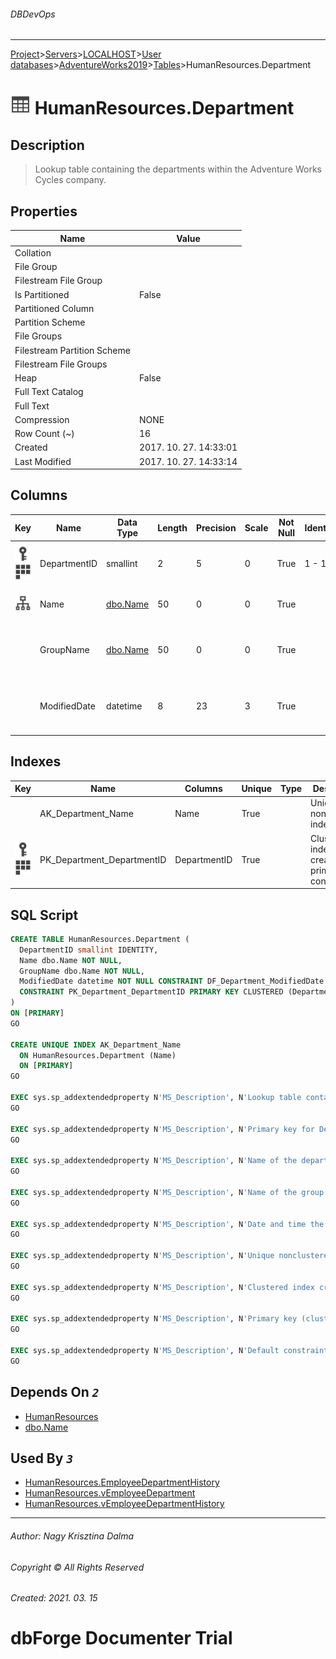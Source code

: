 ###### DBDevOps
___
[Project](../../../../../startpage.md)>[Servers](../../../../Servers.md)>[LOCALHOST](../../../LOCALHOST.md)>[User databases](../../UserDatabases.md)>[AdventureWorks2019](../AdventureWorks2019.md)>[Tables](Tables.md)>HumanResources.Department


# ![logo](../../../../../Images/table.svg) HumanResources.Department

## <a name="#Description"></a>Description
> Lookup table containing the departments within the Adventure Works Cycles company.
## <a name="#Properties"></a>Properties
|Name|Value|
|---|---|
|Collation||
|File Group||
|Filestream File Group||
|Is Partitioned|False|
|Partitioned Column||
|Partition Scheme||
|File Groups||
|Filestream Partition Scheme||
|Filestream File Groups||
|Heap|False|
|Full Text Catalog||
|Full Text||
|Compression|NONE|
|Row Count (~)|16|
|Created|2017. 10. 27. 14:33:01|
|Last Modified|2017. 10. 27. 14:33:14|


## <a name="#Columns"></a>Columns
|Key|Name|Data Type|Length|Precision|Scale|Not Null|Identity|Rule|Default|Computed|Persisted|Description
|---|---|---|---|---|---|---|---|---|---|---|---|---
|[![Primary Key PK_Department_DepartmentID](../../../../../Images/primarykey.svg)](#Indexes)[![Cluster Key PK_Department_DepartmentID](../../../../../Images/Cluster.svg)](#Indexes)|DepartmentID|smallint|2|5|0|True|1 - 1|||False|False|Primary key for Department records.|
|[![Indexes AK_Department_Name](../../../../../Images/index.svg)](#Indexes)|Name|[dbo.Name](../Programmability/Types/UserDefinedDataTypes/dbo.Name.md)|50|0|0|True||||False|False|Name of the department.|
||GroupName|[dbo.Name](../Programmability/Types/UserDefinedDataTypes/dbo.Name.md)|50|0|0|True||||False|False|Name of the group to which the department belongs.|
||ModifiedDate|datetime|8|23|3|True|||(getdate())|False|False|Date and time the record was last updated.|

## <a name="#Indexes"></a>Indexes
|Key|Name|Columns|Unique|Type|Description
|---|---|---|---|---|---
||AK_Department_Name|Name|True||Unique nonclustered index.|
|[![Primary Key PK_Department_DepartmentID](../../../../../Images/primarykey.svg)](#Indexes)[![Cluster Key PK_Department_DepartmentID](../../../../../Images/Cluster.svg)](#Indexes)|PK_Department_DepartmentID|DepartmentID|True||Clustered index created by a primary key constraint.|

## <a name="#SqlScript"></a>SQL Script
```SQL
CREATE TABLE HumanResources.Department (
  DepartmentID smallint IDENTITY,
  Name dbo.Name NOT NULL,
  GroupName dbo.Name NOT NULL,
  ModifiedDate datetime NOT NULL CONSTRAINT DF_Department_ModifiedDate DEFAULT (getdate()),
  CONSTRAINT PK_Department_DepartmentID PRIMARY KEY CLUSTERED (DepartmentID)
)
ON [PRIMARY]
GO

CREATE UNIQUE INDEX AK_Department_Name
  ON HumanResources.Department (Name)
  ON [PRIMARY]
GO

EXEC sys.sp_addextendedproperty N'MS_Description', N'Lookup table containing the departments within the Adventure Works Cycles company.', 'SCHEMA', N'HumanResources', 'TABLE', N'Department'
GO

EXEC sys.sp_addextendedproperty N'MS_Description', N'Primary key for Department records.', 'SCHEMA', N'HumanResources', 'TABLE', N'Department', 'COLUMN', N'DepartmentID'
GO

EXEC sys.sp_addextendedproperty N'MS_Description', N'Name of the department.', 'SCHEMA', N'HumanResources', 'TABLE', N'Department', 'COLUMN', N'Name'
GO

EXEC sys.sp_addextendedproperty N'MS_Description', N'Name of the group to which the department belongs.', 'SCHEMA', N'HumanResources', 'TABLE', N'Department', 'COLUMN', N'GroupName'
GO

EXEC sys.sp_addextendedproperty N'MS_Description', N'Date and time the record was last updated.', 'SCHEMA', N'HumanResources', 'TABLE', N'Department', 'COLUMN', N'ModifiedDate'
GO

EXEC sys.sp_addextendedproperty N'MS_Description', N'Unique nonclustered index.', 'SCHEMA', N'HumanResources', 'TABLE', N'Department', 'INDEX', N'AK_Department_Name'
GO

EXEC sys.sp_addextendedproperty N'MS_Description', N'Clustered index created by a primary key constraint.', 'SCHEMA', N'HumanResources', 'TABLE', N'Department', 'INDEX', N'PK_Department_DepartmentID'
GO

EXEC sys.sp_addextendedproperty N'MS_Description', N'Primary key (clustered) constraint', 'SCHEMA', N'HumanResources', 'TABLE', N'Department', 'CONSTRAINT', N'PK_Department_DepartmentID'
GO

EXEC sys.sp_addextendedproperty N'MS_Description', N'Default constraint value of GETDATE()', 'SCHEMA', N'HumanResources', 'TABLE', N'Department', 'CONSTRAINT', N'DF_Department_ModifiedDate'
GO
```

## <a name="#DependsOn"></a>Depends On _`2`_
- [HumanResources](../Security/Schemas/HumanResources.md)
- [dbo.Name](../Programmability/Types/UserDefinedDataTypes/dbo.Name.md)


## <a name="#UsedBy"></a>Used By _`3`_
- [HumanResources.EmployeeDepartmentHistory](HumanResources.EmployeeDepartmentHistory.md)
- [HumanResources.vEmployeeDepartment](../Views/HumanResources.vEmployeeDepartment.md)
- [HumanResources.vEmployeeDepartmentHistory](../Views/HumanResources.vEmployeeDepartmentHistory.md)


___
###### Author: Nagy Krisztina Dalma
###### Copyright © All Rights Reserved
###### Created: 2021. 03. 15

# dbForge Documenter Trial